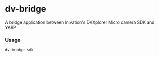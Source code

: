 # dv-bridge

A bridge application between Inivation's DVXplorer Micro camera SDK and YARP

### Usage

`dv-bridge-sdk`
